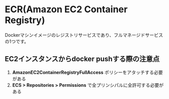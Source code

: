 # ECR(Amazon EC2 Container Registry) 

Dockerマシンイメージのレジストリサービスであり、フルマネージドサービスの1つです。

## EC2インスタンスからdocker pushする際の注意点
  1. **AmazonEC2ContainerRegistryFullAccess** ポリシーをアタッチする必要がある
  1. **ECS > Repositories > Permissions** で全プリンシパルに全許可する必要がある


